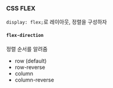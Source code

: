### CSS FLEX

`display: flex;`로 레이아웃, 정렬을 구성하자

#### `flex-direction`

정렬 순서를 알려줌

- row (default)
- row-reverse
- column
- column-reverse
